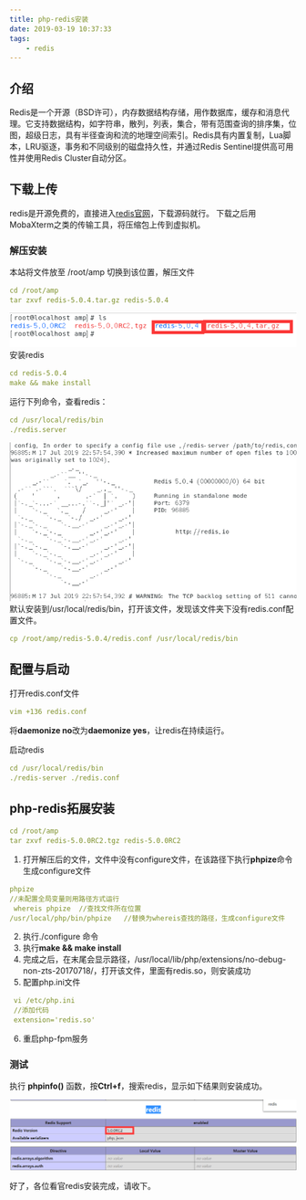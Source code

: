 ```yaml
---
title: php-redis安装
date: 2019-03-19 10:37:33
tags: 
    - redis
---
```

## 介绍
Redis是一个开源（BSD许可），内存数据结构存储，用作数据库，缓存和消息代理。它支持数据结构，如字符串，散列，列表，集合，带有范围查询的排序集，位图，超级日志，具有半径查询和流的地理空间索引。Redis具有内置复制，Lua脚本，LRU驱逐，事务和不同级别的磁盘持久性，并通过Redis Sentinel提供高可用性并使用Redis Cluster自动分区。
## 下载上传
redis是开源免费的，直接进入[redis官网](https://redis.io/)，下载源码就行。
下载之后用MobaXterm之类的传输工具，将压缩包上传到虚拟机。
### 解压安装
本站将文件放至 /root/amp
切换到该位置，解压文件
```yaml
cd /root/amp
tar zxvf redis-5.0.4.tar.gz redis-5.0.4
```
![imsge](/img_redis/anz.1.png)
安装redis
```yaml
cd redis-5.0.4
make && make install
```
运行下列命令，查看redis：
```yaml
cd /usr/local/redis/bin
./redis.server
```
![imsge](/img_redis/anz.2.png)
默认安装到/usr/local/redis/bin，打开该文件，发现该文件夹下没有redis.conf配置文件。
```yaml
cp /root/amp/redis-5.0.4/redis.conf /usr/local/redis/bin
```
## 配置与启动
打开redis.conf文件
```yaml
vim +136 redis.conf
```
将**daemonize no**改为**daemonize yes**，让redis在持续运行。

启动redis
```yaml
cd /usr/local/redis/bin
./redis-server ./redis.conf
```
## php-redis拓展安装
```yaml
cd /root/amp
tar zxvf redis-5.0.0RC2.tgz redis-5.0.0RC2
```
1. 打开解压后的文件，文件中没有configure文件，在该路径下执行**phpize**命令生成configure文件
```yaml
phpize
//未配置全局变量则用路径方式运行
 whereis phpize  //查找文件所在位置
/usr/local/php/bin/phpize   //替换为whereis查找的路径，生成configure文件
```
2. 执行./configure 命令 
3. 执行**make && make install**
4. 完成之后，在末尾会显示路径，/usr/local/lib/php/extensions/no-debug-non-zts-20170718/，打开该文件，里面有redis.so，则安装成功
5. 配置php.ini文件
```yaml
 vi /etc/php.ini
 //添加代码
 extension='redis.so'
```
6. 重启php-fpm服务
### 测试
执行 **phpinfo()** 函数，按**Ctrl+f**，搜索redis，显示如下结果则安装成功。
<div aligen=cent>

![imsge](/img_redis/ceshi.1.png)
</div>
好了，各位看官redis安装完成，请收下。



